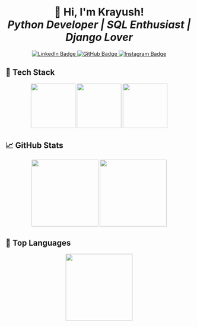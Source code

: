<h1 align="center">
  👋 Hi, I'm Krayush! <br>
  <i>Python Developer | SQL Enthusiast | Django Lover</i>
</h1>

<p align="center">
  <a href="https://www.linkedin.com/in/kumar-ayush-b0053927b/" target="_blank">
    <img src="https://img.shields.io/badge/LinkedIn-0077B5?style=for-the-badge&logo=linkedin&logoColor=white" alt="LinkedIn Badge"/>
  </a>
  <a href="https://github.com/krayush7" target="_blank">
    <img src="https://img.shields.io/badge/GitHub-181717?style=for-the-badge&logo=github&logoColor=white" alt="GitHub Badge"/>
  </a>
  <a href="https://instagram.com/krayush7" target="_blank">
    <img src="https://img.shields.io/badge/Instagram-E4405F?style=for-the-badge&logo=instagram&logoColor=white" alt="Instagram Badge"/>
  </a>
</p>

## 🚀 Tech Stack

<p align="center">
  <!-- Python Icon -->
  <img src="https://img.shields.io/badge/Python-3776AB?style=for-the-badge&logo=python&logoColor=white" width="120px" />
  <!-- SQL Icon -->
  <img src="https://img.shields.io/badge/SQL-003B57?style=for-the-badge&logo=postgresql&logoColor=white" width="120px" />
  <!-- Django Icon -->
  <img src="https://img.shields.io/badge/Django-092E20?style=for-the-badge&logo=django&logoColor=white" width="120px" />
</p>

## 📈 GitHub Stats

<p align="center">
  <img height="180em" src="https://github-readme-stats.vercel.app/api?username=unfollowmiku&show_icons=true&hide_border=true&count_private=true&hide=prs&theme=radical" />
  <img height="180em" src="https://github-readme-streak-stats.herokuapp.com/?user=krayush7&theme=radical" />
</p>

## 💯 Top Languages

<p align="center">
  <img height="180em" src="https://github-readme-stats.vercel.app/api/top-langs/?username=krayush7&layout=compact&theme=radical" />
</p>


